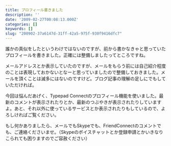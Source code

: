 ```yaml
---
title: プロフィール書きました
description: ''
date: '2009-02-27T00:08:13.000Z'
categories: []
keywords: []
slug: "200902-37a6147d-31ff-42a5-975f-930f9416dfc7"
---
```

誰かの真似をしたというわけではないのですが、前から書かなきゃと思っていたプロフィールを書きました。正確には整備しましたってところですね。

メールアドレスとか表示していたのですが、メールをもらう前には自己紹介程度のことは表現しておかないとなーと思っていましたので整備しておきました。メールを頂くことは滅多にはないのですけど。ブログ記事の理解の足しにでもしていただければ。

今回は悩んだあげく、Typepad Connectのプロフィール機能を使いました。最新のコメントが表示されたりとか、最新のつぶやきが表示されたりしていますよ。あと、それ以外に使っているサービスとか表示されたりもしているので、よろしければご覧ください。

もし何かありましたら、メールでもSkypeでも、FriendConnectのコメントでも、ご連絡くださいませ。（Skypeのボイスチャットとか登録申請とかいきなりこられても困りますのでご容赦ください）
